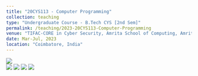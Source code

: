 ```yaml
---
title: "20CYS113 - Computer Programming"
collection: teaching
type: "Undergraduate Course - B.Tech CYS [2nd Sem]"
permalink: /teaching/2023-20CYS113-Computer-Programming
venue: "TIFAC-CORE in Cyber Security, Amrita School of Computing, Amrita Vishwa Vidyapeetham"
date: Mar-Jul, 2023
location: "Coimbatore, India"
---
```


![](https://img.shields.io/badge/Students-72-blue) <br/> 
![](https://img.shields.io/badge/Course_Outcome_Attainment-TBD-blue) 
![](https://img.shields.io/badge/Average_Marks-TBD-blue) 
![](https://img.shields.io/badge/TLP_Feedback-TBD-blue) 
![](https://img.shields.io/badge/Course_Feedback-TBD-blue) 
